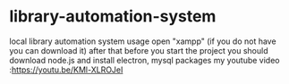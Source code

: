 # library-automation-system
local library automation system
usage 
open "xampp" (if you do not have you can download it) after that
before you start the project you should download node.js and install electron, mysql packages
my youtube video :https://youtu.be/KMl-XLROJeI
